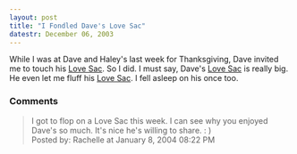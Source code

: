 ```yaml
---
layout: post
title: "I Fondled Dave's Love Sac"
datestr: December 06, 2003
---
```


While I was at Dave and Haley's last week for Thanksgiving, Dave invited me to
touch his [Love Sac][].  So I did.  I must say, Dave's [Love Sac][] is really
big.  He even let me fluff his [Love Sac][].  I fell asleep on his once too.

### Comments

<blockquote>
I got to flop on a Love Sac this week.  I can see why you enjoyed Dave's so much. It's nice he's willing to share. : )

<div class="comment-meta">Posted by: Rachelle at January  8, 2004 08:22 PM</div> </blockquote>

[Love Sac]: http://www.lovesac.com/home.php "Love Sac"